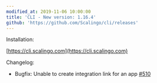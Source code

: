 ```yaml
---
modified_at: 2019-11-06 10:00:00
title: 'CLI - New version: 1.16.4'
github: 'https://github.com/Scalingo/cli/releases'
---
```


Installation:

[https://cli.scalingo.com](https://cli.scalingo.com)

Changelog:

* Bugfix: Unable to create integration link for an app
    [#510](https://github.com/Scalingo/cli/pull/510)

